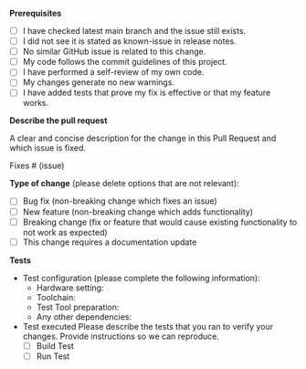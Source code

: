 **Prerequisites**

- [ ] I have checked latest main branch and the issue still exists.
- [ ] I did not see it is stated as known-issue in release notes.
- [ ] No similar GitHub issue is related to this change.
- [ ] My code follows the commit guidelines of this project.
- [ ] I have performed a self-review of my own code.
- [ ] My changes generate no new warnings.
- [ ] I have added tests that prove my fix is effective or that my feature works.

**Describe the pull request**

A clear and concise description for the change in this Pull Request and which issue is fixed.

Fixes # (issue)

**Type of change** (please delete options that are not relevant):

- [ ] Bug fix (non-breaking change which fixes an issue)
- [ ] New feature (non-breaking change which adds functionality)
- [ ] Breaking change (fix or feature that would cause existing functionality to not work as expected)
- [ ] This change requires a documentation update

**Tests**

- Test configuration (please complete the following information):
  - Hardware setting:
  - Toolchain:
  - Test Tool preparation:
  - Any other dependencies:
- Test executed
  Please describe the tests that you ran to verify your changes. Provide instructions so we can reproduce.
  - [ ] Build Test
  - [ ] Run Test
